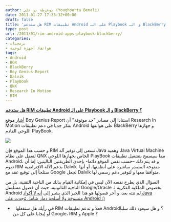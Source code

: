 ```yaml
---
author: يوغرطة بن علي (Youghourta Benali)
date: 2011-01-27 17:33:32+00:00
draft: false
title: 'هل ستدعم RIM تطبيقات Android على الـ Playbook و الـ BlackBerry ؟ '
type: post
url: /2011/01/rim-android-apps-playbook-blackberry/
categories:
- برمجيات
- هواتف/ أجهزة لوحية
tags:
- Android
- BGR
- BlackBerry
- Boy Genius Report
- Dalvik
- PlayBook
- QNX
- Research In Motion
- RIM
---
```


**[هل ستدعم RIM تطبيقات Android على الـ Playbook و الـ BlackBerry ؟](http://www.it-scoop.com/2011/01/rim-android-apps-playbook-blackberry/)**




[أشار](http://www.bgr.com/2011/01/26/exclusive-blackberry-playbook-and-smartphones-to-run-android-apps/) موقع Boy Genius Report استنادا إلى مصادر "جد موثوقة" أن Research In Motion تفكر جديا في دعم تطبيقات Android على هواتفها BlackBerry و جهازها اللوحي القادم PlayBook.




[![](http://www.it-scoop.com/wp-content/uploads/2011/01/BlackBerry-Android.jpg)
](http://www.it-scoop.com/2011/01/rim-android-apps-playbook-blackberry/)


و حسب هذا الموقع فإن RIM تسعى إلى توفير آلة Java وهمية Java Virtual Machine لتعمل على نظام QNX الخاص بجهازها اللوحي PlayBook مما سيسمح بتشغيل تطبيقات Android، و قد يتم ذلك –حسب نفس الموقع دائما- بإحدى الطريقتين التاليتين: إما أن تقوم RIM بدعم الآلة الافتراضية Dalvik  مفتوحة المصدر مباشرة على أنظمتها، أو أنها ستلجأ إلى توقيع عقد مع Google لجعل Dalvik متوافقا معها و لتوفير دعم رسمي لها.

السؤال الذي يطرح نفسه الآن ليس في إمكانية القيام بذلك من الناحية التقنية، بل من الناحية القانونية، حيث أن فصول مسلسل Google/Oracle بخصوص الملكية الفكرية لـ Android لم تنته بعد، و آخر فصولها هو هذا الخبر الذي يشير إلى [أنه لا أكواد Java منسوخة ولا أسلحة دمار شامل وُجدت على Android :) ](http://www.it-scoop.com/2011/01/java-android-google-oracle-whats-going-on/http:/www.it-scoop.com/2011/01/java-android-google-oracle-whats-going-on/)

-   في رأيك هل ستفعلها RIM فعلا و تدعم تطبيقات Android؟ و هل سيعود ذلك سلبا أو إيجابا على كل من Google، RIM و Apple ؟
